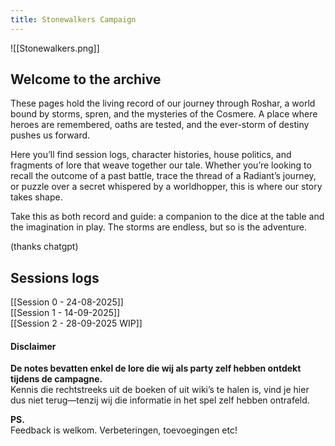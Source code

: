 ```yaml
---
title: Stonewalkers Campaign
---
```

![[Stonewalkers.png]]
## Welcome to the archive

These pages hold the living record of our journey through Roshar, a world bound by storms, spren, and the mysteries of the Cosmere. A place where heroes are remembered, oaths are tested, and the ever-storm of destiny pushes us forward.

Here you’ll find session logs, character histories, house politics, and fragments of lore that weave together our tale. Whether you’re looking to recall the outcome of a past battle, trace the thread of a Radiant’s journey, or puzzle over a secret whispered by a worldhopper, this is where our story takes shape.

Take this as both record and guide: a companion to the dice at the table and the imagination in play. The storms are endless, but so is the adventure.

(thanks chatgpt)

## Sessions logs
[[Session 0 - 24-08-2025]] <br>
[[Session 1  - 14-09-2025]] <br>
[[Session 2 - 28-09-2025 WIP]]

#### Disclaimer

**De notes bevatten enkel de lore die wij als party zelf hebben ontdekt tijdens de campagne.**  
Kennis die rechtstreeks uit de boeken of uit wiki’s te halen is, vind je hier dus niet terug—tenzij wij die informatie in het spel zelf hebben ontrafeld.

**PS.** <br>Feedback is welkom. Verbeteringen, toevoegingen etc!